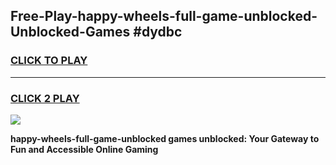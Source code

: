 
## Free-Play-happy-wheels-full-game-unblocked-Unblocked-Games #dydbc
<h3>
<a href="https://news.freeplayer.one?title=happy-wheels-full-game-unblocked&ref=8M">CLICK TO PLAY</a></h3>
<hr>

<h3>
<a href="https://news.freeplayer.one?title=happy-wheels-full-game-unblocked&ref=8M">CLICK 2 PLAY</a>
  
</h3>

<a href="https://news.freeplayer.one?title=happy-wheels-full-game-unblocked&ref=8M"><img src="https://clearcache.store/games.png"></a>


**happy-wheels-full-game-unblocked games unblocked: Your Gateway to Fun and Accessible Online Gaming**
